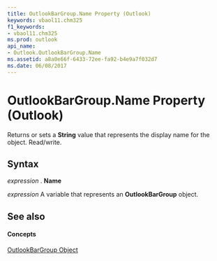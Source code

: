 ```yaml
---
title: OutlookBarGroup.Name Property (Outlook)
keywords: vbaol11.chm325
f1_keywords:
- vbaol11.chm325
ms.prod: outlook
api_name:
- Outlook.OutlookBarGroup.Name
ms.assetid: a8a0e66f-6433-72ee-fa92-b4e9a7f032d7
ms.date: 06/08/2017
---
```



# OutlookBarGroup.Name Property (Outlook)

Returns or sets a **String** value that represents the display name for the object. Read/write.


## Syntax

 _expression_ . **Name**

 _expression_ A variable that represents an **OutlookBarGroup** object.


## See also


#### Concepts


[OutlookBarGroup Object](outlookbargroup-object-outlook.md)

